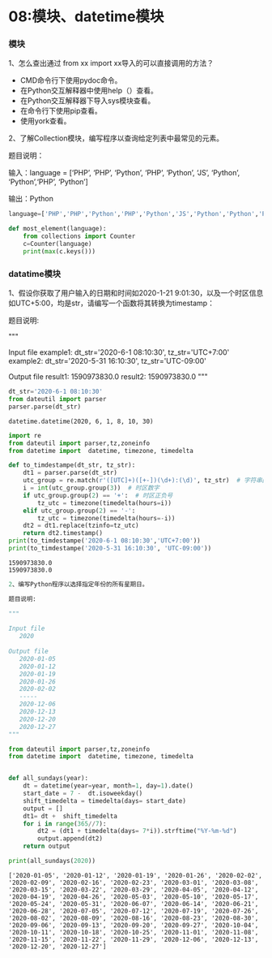 # 08:模块、datetime模块

### 模块

1、怎么查出通过 from xx import xx导⼊的可以直接调⽤的⽅法？

- CMD命令行下使用pydoc命令。
- 在Python交互解释器中使用help（）查看。
- 在Python交互解释器下导入sys模块查看。
- 在命令行下使用pip查看。
- 使用york查看。

2、了解Collection模块，编写程序以查询给定列表中最常见的元素。

题目说明：

输入：language = [‘PHP’, ‘PHP’, ‘Python’, ‘PHP’, ‘Python’, ‘JS’, ‘Python’, ‘Python’,‘PHP’, ‘Python’]

输出：Python


```python
language=['PHP','PHP','Python','PHP','Python','JS','Python','Python','PHP','Python',]

def most_element(language):
    from collections import Counter
    c=Counter(language)
    print(max(c.keys()))
```

### datatime模块

1、假设你获取了用户输入的日期和时间如2020-1-21 9:01:30，以及一个时区信息如UTC+5:00，均是str，请编写一个函数将其转换为timestamp：

题目说明:

"""
   
Input file
example1: dt_str='2020-6-1 08:10:30', tz_str='UTC+7:00'
example2: dt_str='2020-5-31 16:10:30', tz_str='UTC-09:00'
   
Output file
result1: 1590973830.0
result2: 1590973830.0
"""


```python
dt_str='2020-6-1 08:10:30'
from dateutil import parser
parser.parse(dt_str)
```




    datetime.datetime(2020, 6, 1, 8, 10, 30)




```python
import re
from dateutil import parser,tz,zoneinfo
from datetime import  datetime, timezone, timedelta

def to_timdestampe(dt_str, tz_str):
    dt1 = parser.parse(dt_str)
    utc_group = re.match(r'([UTC]+)([+-])(\d+):(\d)', tz_str)  # 字符串匹配，分组
    i = int(utc_group.group(3))  # 时区数字
    if utc_group.group(2) == '+':  # 时区正负号
        tz_utc = timezone(timedelta(hours=i))
    elif utc_group.group(2) == '-':
        tz_utc = timezone(timedelta(hours=-i))
    dt2 = dt1.replace(tzinfo=tz_utc)
    return dt2.timestamp()
print(to_timdestampe('2020-6-1 08:10:30','UTC+7:00'))
print(to_timdestampe('2020-5-31 16:10:30', 'UTC-09:00'))
```

    1590973830.0
    1590973830.0
    


```python
2、编写Python程序以选择指定年份的所有星期日。

题目说明:

"""
   
Input file
   2020
   
Output file
   2020-01-05                         
   2020-01-12              
   2020-01-19                
   2020-01-26               
   2020-02-02     
   -----
   2020-12-06               
   2020-12-13                
   2020-12-20                
   2020-12-27 
"""
```


```python
from dateutil import parser,tz,zoneinfo
from datetime import  datetime, timezone, timedelta


def all_sundays(year):
    dt = datetime(year=year, month=1, day=1).date()
    start_date = 7 -  dt.isoweekday()
    shift_timedelta = timedelta(days= start_date)
    output = []
    dt1= dt +  shift_timedelta
    for i in range(365//7):
        dt2 = (dt1 + timedelta(days= 7*i)).strftime("%Y-%m-%d")
        output.append(dt2)
    return output

print(all_sundays(2020))
```

    ['2020-01-05', '2020-01-12', '2020-01-19', '2020-01-26', '2020-02-02', '2020-02-09', '2020-02-16', '2020-02-23', '2020-03-01', '2020-03-08', '2020-03-15', '2020-03-22', '2020-03-29', '2020-04-05', '2020-04-12', '2020-04-19', '2020-04-26', '2020-05-03', '2020-05-10', '2020-05-17', '2020-05-24', '2020-05-31', '2020-06-07', '2020-06-14', '2020-06-21', '2020-06-28', '2020-07-05', '2020-07-12', '2020-07-19', '2020-07-26', '2020-08-02', '2020-08-09', '2020-08-16', '2020-08-23', '2020-08-30', '2020-09-06', '2020-09-13', '2020-09-20', '2020-09-27', '2020-10-04', '2020-10-11', '2020-10-18', '2020-10-25', '2020-11-01', '2020-11-08', '2020-11-15', '2020-11-22', '2020-11-29', '2020-12-06', '2020-12-13', '2020-12-20', '2020-12-27']
    


```python

```
